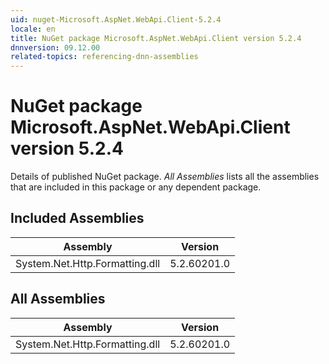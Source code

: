 ```yaml
---
uid: nuget-Microsoft.AspNet.WebApi.Client-5.2.4
locale: en
title: NuGet package Microsoft.AspNet.WebApi.Client version 5.2.4
dnnversion: 09.12.00
related-topics: referencing-dnn-assemblies
---
```


# NuGet package Microsoft.AspNet.WebApi.Client version 5.2.4
Details of published NuGet package.
*All Assemblies* lists all the assemblies that are included in this package or any dependent package.

## Included Assemblies

|Assembly|Version|
|---|---|
|System.Net.Http.Formatting.dll|5.2.60201.0|

## All Assemblies

|Assembly|Version|
|---|---|
|System.Net.Http.Formatting.dll|5.2.60201.0|

